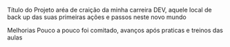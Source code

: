 Título do Projeto
aréa de craição da minha carreira DEV, aquele local de back up das suas primeiras ações e passos neste novo mundo

Melhorias
Pouco a pouco foi comitado, avanços após praticas e treinos das aulas
